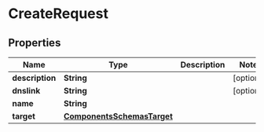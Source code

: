 # CreateRequest

## Properties
Name | Type | Description | Notes
------------ | ------------- | ------------- | -------------
**description** | **String** |  |  [optional]
**dnslink** | **String** |  |  [optional]
**name** | **String** |  | 
**target** | [**ComponentsSchemasTarget**](ComponentsSchemasTarget.md) |  | 
